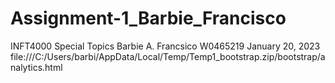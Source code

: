 # Assignment-1_Barbie_Francisco
INFT4000 Special Topics
Barbie A. Francsico
W0465219
January 20, 2023
file:///C:/Users/barbi/AppData/Local/Temp/Temp1_bootstrap.zip/bootstrap/analytics.html